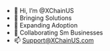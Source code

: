 - 👋 Hi, I’m @XChainUS
- 👀 Bringing Solutions
- 🌱 Expanding Adoption 
- 💞️ Collaborating Sm Businesses 
- 📫 Support@XChainUS.com 

<!---
XChainUS/XChainUS is a ✨ special ✨ repository because its `README.md` (this file) appears on your GitHub profile.
You can click the Preview link to take a look at your changes.
--->
